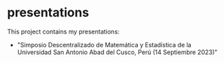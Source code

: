 # presentations

This project contains my presentations:

- "Simposio Descentralizado de Matemática y Estadística de la Universidad San Antonio Abad del Cusco, Perú (14 Septiembre 2023)"

